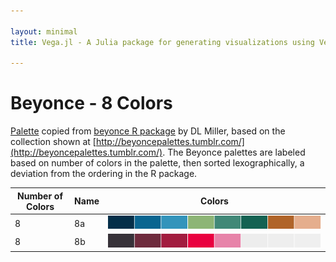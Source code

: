 ```yaml
---

layout: minimal
title: Vega.jl - A Julia package for generating visualizations using Vega

---
```


# Beyonce - 8 Colors

[Palette](https://gist.github.com/dill/fb75131e618c52564fc9) copied from [beyonce R package](https://github.com/dill/beyonce) by DL Miller, based on the collection shown at [http://beyoncepalettes.tumblr.com/](http://beyoncepalettes.tumblr.com/). The Beyonce palettes are labeled based on number of colors in the palette, then sorted lexographically, a deviation from the ordering in the R package.

|Number of Colors | Name  | Colors|
|---|---|---|
|8|8a|![](images/beyonce/8/8a.png)|
|8|8b|![](images/beyonce/8/8b.png)|